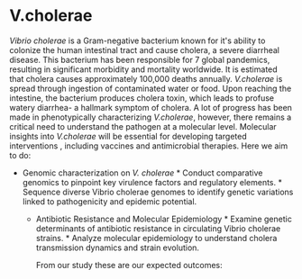 # V.cholerae

*Vibrio cholerae* is a Gram-negative bacterium known for it's ability to colonize the human intestinal tract and cause cholera, a severe diarrheal disease. This bacterium has been responsible for 7 global pandemics, resulting in significant morbidity and mortality worldwide. It is estimated that cholera causes approximately 100,000 deaths annually. *V.cholerae* is spread through ingestion of contaminated water or food. Upon reaching the intestine, the bacterium produces cholera toxin, which leads to profuse watery diarrhea- a hallmark symptom of cholera. A lot of progress has been made in phenotypically characterizing *V.cholerae*, however, there remains a critical need to understand the pathogen at a molecular level. Molecular insights into *V.cholerae* will be essential for developing targeted interventions , including vaccines and antimicrobial therapies. Here we aim to do:
* Genomic characterization on *V. cholerae*
                 * Conduct comparative genomics to pinpoint key virulence factors and regulatory elements.
                 * Sequence diverse Vibrio cholerae genomes to identify genetic variations linked to pathogenicity and epidemic potential.

  * Antibiotic Resistance and Molecular Epidemiology
                  * Examine genetic determinants of antibiotic resistance in circulating Vibrio cholerae strains.
                  * Analyze molecular epidemiology to understand cholera transmission dynamics and strain evolution.

    From our study these are our expected outcomes:
    
